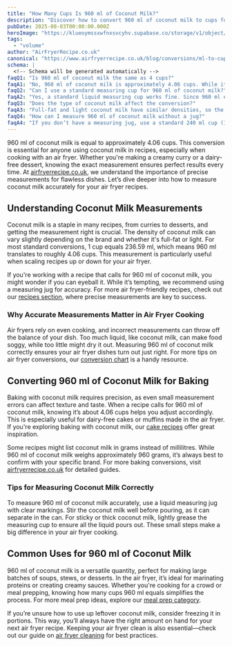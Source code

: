 ```yaml
---
title: "How Many Cups Is 960 ml of Coconut Milk?"
description: "Discover how to convert 960 ml of coconut milk to cups for perfect baking and air fryer recipes. Get accurate measurements in seconds!"
pubDate: 2025-08-03T00:00:00.000Z
heroImage: "https://klueoymssxwfnxsvcyhv.supabase.co/storage/v1/object/public/Shmucket/how-many-cups-is-960-ml-of-coconut-milk.webp"
tags:
  - "volume"
author: "AirFryerRecipe.co.uk"
canonical: "https://www.airfryerrecipe.co.uk/blog/conversions/ml-to-cups/how-many-cups-is-960-ml-of-coconut-milk"
schema: |
  <!-- Schema will be generated automatically -->
faqQ1: "Is 960 ml of coconut milk the same as 4 cups?"
faqA1: "No, 960 ml of coconut milk is approximately 4.06 cups. While it’s close to 4 cups, the slight difference can matter in recipes, especially baking or air fryer dishes where precision is key. Always measure accurately for best results."
faqQ2: "Can I use a standard measuring cup for 960 ml of coconut milk?"
faqA2: "Yes, a standard liquid measuring cup works fine. Since 960 ml equals roughly 4.06 cups, you’ll need to fill the cup just slightly over the 4-cup mark. For absolute accuracy, use a jug with millilitre markings."
faqQ3: "Does the type of coconut milk affect the conversion?"
faqA3: "Full-fat and light coconut milk have similar densities, so the conversion remains roughly the same. However, always check the label if using a specialty product, as some brands may vary slightly in consistency."
faqQ4: "How can I measure 960 ml of coconut milk without a jug?"
faqA4: "If you don’t have a measuring jug, use a standard 240 ml cup (1 cup) and measure out 4 cups, then add an extra tablespoon (about 15 ml) to reach 960 ml. This method works in a pinch for air fryer recipes."
---
```

<p>960 ml of coconut milk is equal to approximately 4.06 cups. This conversion is essential for anyone using coconut milk in recipes, especially when cooking with an air fryer. Whether you're making a creamy curry or a dairy-free dessert, knowing the exact measurement ensures perfect results every time. At <a href=https://www.airfryerrecipe.co.uk>airfryerrecipe.co.uk</a>, we understand the importance of precise measurements for flawless dishes. Let’s dive deeper into how to measure coconut milk accurately for your air fryer recipes.</p>  

<h2>Understanding Coconut Milk Measurements</h2>  
<p>Coconut milk is a staple in many recipes, from curries to desserts, and getting the measurement right is crucial. The density of coconut milk can vary slightly depending on the brand and whether it's full-fat or light. For most standard conversions, 1 cup equals 236.59 ml, which means 960 ml translates to roughly 4.06 cups. This measurement is particularly useful when scaling recipes up or down for your air fryer.</p>  

<p>If you're working with a recipe that calls for 960 ml of coconut milk, you might wonder if you can eyeball it. While it’s tempting, we recommend using a measuring jug for accuracy. For more air fryer-friendly recipes, check out our <a href=https://www.airfryerrecipe.co.uk/recipes>recipes section</a>, where precise measurements are key to success.</p>  

<h3>Why Accurate Measurements Matter in Air Fryer Cooking</h3>  
<p>Air fryers rely on even cooking, and incorrect measurements can throw off the balance of your dish. Too much liquid, like coconut milk, can make food soggy, while too little might dry it out. Measuring 960 ml of coconut milk correctly ensures your air fryer dishes turn out just right. For more tips on air fryer conversions, our <a href=https://www.airfryerrecipe.co.uk/air-fryer-conversion-chart>conversion chart</a> is a handy resource.</p>  

<h2>Converting 960 ml of Coconut Milk for Baking</h2>  
<p>Baking with coconut milk requires precision, as even small measurement errors can affect texture and taste. When a recipe calls for 960 ml of coconut milk, knowing it’s about 4.06 cups helps you adjust accordingly. This is especially useful for dairy-free cakes or muffins made in the air fryer. If you're exploring baking with coconut milk, our <a href=https://www.airfryerrecipe.co.uk/recipe-category/cakes>cake recipes</a> offer great inspiration.</p>  

<p>Some recipes might list coconut milk in grams instead of millilitres. While 960 ml of coconut milk weighs approximately 960 grams, it’s always best to confirm with your specific brand. For more baking conversions, visit <a href=https://www.airfryerrecipe.co.uk>airfryerrecipe.co.uk</a> for detailed guides.</p>  

<h3>Tips for Measuring Coconut Milk Correctly</h3>  
<p>To measure 960 ml of coconut milk accurately, use a liquid measuring jug with clear markings. Stir the coconut milk well before pouring, as it can separate in the can. For sticky or thick coconut milk, lightly grease the measuring cup to ensure all the liquid pours out. These small steps make a big difference in your air fryer cooking.</p>  

<h2>Common Uses for 960 ml of Coconut Milk</h2>  
<p>960 ml of coconut milk is a versatile quantity, perfect for making large batches of soups, stews, or desserts. In the air fryer, it’s ideal for marinating proteins or creating creamy sauces. Whether you're cooking for a crowd or meal prepping, knowing how many cups 960 ml equals simplifies the process. For more meal prep ideas, explore our <a href=https://www.airfryerrecipe.co.uk/recipe-category/meal-prep>meal prep category</a>.</p>  

<p>If you’re unsure how to use up leftover coconut milk, consider freezing it in portions. This way, you’ll always have the right amount on hand for your next air fryer recipe. Keeping your air fryer clean is also essential—check out our guide on <a href=https://www.airfryerrecipe.co.uk/air-fryer-cleaner>air fryer cleaning</a> for best practices.</p>
